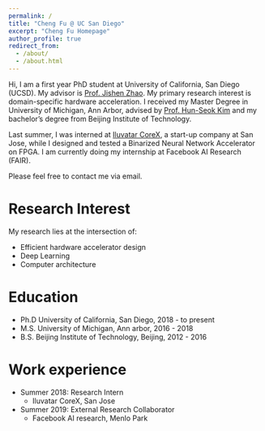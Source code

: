 ```yaml
---
permalink: /
title: "Cheng Fu @ UC San Diego"
excerpt: "Cheng Fu Homepage"
author_profile: true
redirect_from: 
  - /about/
  - /about.html
---
```


<!-- This is the front page of a website that is powered by the [academicpages template](https://github.com/academicpages/academicpages.github.io) and hosted on GitHub pages. [GitHub pages](https://pages.github.com) is a free service in which websites are built and hosted from code and data stored in a GitHub repository, automatically updating when a new commit is made to the respository. This template was forked from the [Minimal Mistakes Jekyll Theme](https://mmistakes.github.io/minimal-mistakes/) created by Michael Rose, and then extended to support the kinds of content that academics have: publications, talks, teaching, a portfolio, blog posts, and a dynamically-generated CV. You can fork [this repository](https://github.com/academicpages/academicpages.github.io) right now, modify the configuration and markdown files, add your own PDFs and other content, and have your own site for free, with no ads! An older version of this template powers my own personal website at [stuartgeiger.com](http://stuartgeiger.com), which uses [this Github repository](https://github.com/staeiou/staeiou.github.io). -->

Hi, I am a first year PhD student at University of California, San Diego (UCSD). My advisor is [Prof. Jishen Zhao](http://cseweb.ucsd.edu/~jzhao/). My primary research interest is domain-specific hardware acceleration. I received my Master Degree in University of Michigan, Ann Arbor, advised by [Prof. Hun-Seok Kim](https://kim.engin.umich.edu/) and my bachelor’s degree from Beijing Institute of Technology.

Last summer, I was interned at [Iluvatar CoreX](https://www.linkedin.com/company/iluvatar-corex-inc/), a start-up company at San Jose, while I designed and tested a Binarized Neural Network Accelerator on FPGA. I am currently doing my internship at Facebook AI Research (FAIR).
<!-- This website is still under construction. -->

Please feel free to contact me via email. 


Research Interest 
======
My research lies at the intersection of:
* Efficient hardware accelerator design
* Deep Learning
* Computer architecture 

Education
======
* Ph.D University of California, San Diego, 2018 - to present
* M.S. University of Michigan, Ann arbor, 2016 - 2018
* B.S. Beijing Institute of Technology, Beijing, 2012 - 2016

Work experience
======
* Summer 2018: Research Intern
  * Iluvatar CoreX, San Jose
* Summer 2019: External Research Collaborator
  * Facebook AI research, Menlo Park  


